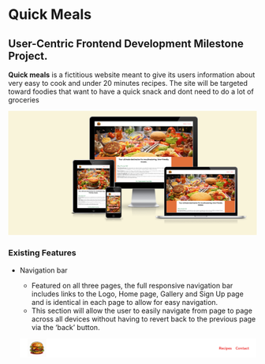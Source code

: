 # Quick Meals

## User-Centric Frontend Development Milestone Project.

**Quick meals** is a fictitious website meant to give its users information about very easy to cook and under 20 minutes recipes. The site will be targeted toward foodies that want to have a quick snack and dont need to do a lot of groceries

![Screenshot of the website provided by amiresponsive showcasing the responsiveness of the site.](./readme_images/responsiveness-image.png)

### Existing Features

- Navigation bar

  - Featured on all three pages, the full responsive navigation bar includes links to the Logo, Home page, Gallery and Sign Up page and is identical in each page to allow for easy navigation.
  - This section will allow the user to easily navigate from page to page across all devices without having to revert back to the previous page via the ‘back’ button.

  ![Screenshot of the website provided by amiresponsive showcasing the responsiveness of the site.](./readme_images/navigation_bar.png)
